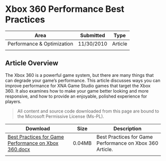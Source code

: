 # Xbox 360 Performance Best Practices

|Area|Submitted|Type|
|-|-|-|
Performance & Optimization|11/30/2010|Article
||||

## Article Overview

The Xbox 360 is a powerful game system, but there are many things that can degrade your game’s performance. This article discusses ways you can improve performance for XNA Game Studio games that target the Xbox 360. It also examines how to make your game better looking and more responsive, and how to provide an enjoyable, polished experience for players.

> All content and source code downloaded from this page are bound to the Microsoft Permissive License (Ms-PL).

Download | Size | Description
---|---|---|
[Best Practices for Game Performance on Xbox 360.docx](https://github.com/SimonDarksideJ/XNAGameStudio/raw/master/Documents/Best%20Practices%20for%20Game%20Performance%20on%20Xbox%20360.docx?raw=true) | 0.04MB | Best Practices for Game Performance on Xbox 360 Article.
||||
